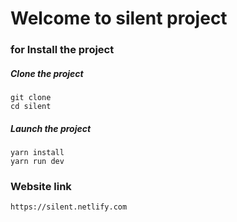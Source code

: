 # Welcome to silent project

### for Install the project

##### Clone the project

```
git clone
cd silent
```

##### Launch the project

```
yarn install
yarn run dev
```

### Website link
```
https://silent.netlify.com
```